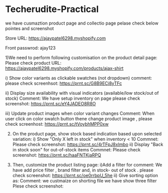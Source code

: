 # Techerudite-Practical

we have cusmaztion product page and collectio page pelase check below pointes and screenshot


Store URL: https://ajaypatel6298.myshopify.com

Front passwrod: ajay123

 
1)We need to perform following customisation on the product detail page:
  Please check product URL: https://ajaypatel6298.myshopify.com/products/ajax-shirt
  
  i) Show color variants as clickable swatches (not dropdown)
    comment: please check screenhsot: https://prnt.sc/G8B9ECi8yTFc
    
  ii) Display size availability with visual indicators (available/low stock/out of stock)
    Comment: We have setup inventory on page please check screenshot: https://prnt.sc/eY4JADEO8R8O
    
  iii) Update product images when color variant changes
    Comment: When user click on color swatch button thene change product image , please check screenhost: https://prnt.sc/tVoybhMPP0xw

    
2) On the product page, show stock based indication based upon selected variation:
  i) Show "Only X left in stock" when inventory < 10
    Commnet: Please check screenshot: https://prnt.sc/4rTFpJ8xlmbo
  ii) Display "Back in stock soon" for out-of-stock items
    Commnet: Please check screenshot: https://prnt.sc/haaFNTKjaRPQ

3) Then, customize the product listing page:
   i)Add a filter for 
    comment: We have add price filter , brand filter and, in stock- out of stock . please check screenshot: https://prnt.sc/oe0rrbpU_5he
    ii) Give sorting option as:
     Comment: we custmaize on shorting file we have show three filter Plese check screenshot: 
  

